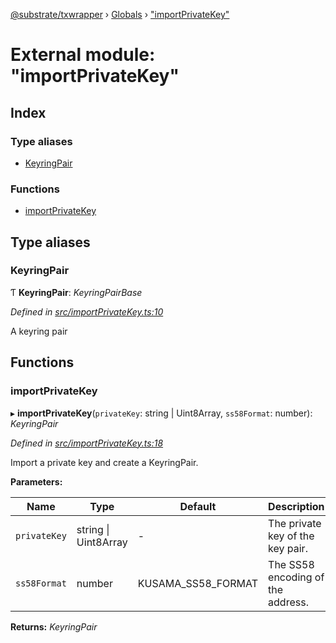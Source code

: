 [@substrate/txwrapper](../README.md) › [Globals](../globals.md) › ["importPrivateKey"](_importprivatekey_.md)

# External module: "importPrivateKey"

## Index

### Type aliases

* [KeyringPair](_importprivatekey_.md#keyringpair)

### Functions

* [importPrivateKey](_importprivatekey_.md#importprivatekey)

## Type aliases

###  KeyringPair

Ƭ **KeyringPair**: *KeyringPairBase*

*Defined in [src/importPrivateKey.ts:10](https://github.com/paritytech/txwrapper/blob/660ed27/src/importPrivateKey.ts#L10)*

A keyring pair

## Functions

###  importPrivateKey

▸ **importPrivateKey**(`privateKey`: string | Uint8Array, `ss58Format`: number): *KeyringPair*

*Defined in [src/importPrivateKey.ts:18](https://github.com/paritytech/txwrapper/blob/660ed27/src/importPrivateKey.ts#L18)*

Import a private key and create a KeyringPair.

**Parameters:**

Name | Type | Default | Description |
------ | ------ | ------ | ------ |
`privateKey` | string &#124; Uint8Array | - | The private key of the key pair. |
`ss58Format` | number | KUSAMA_SS58_FORMAT | The SS58 encoding of the address.  |

**Returns:** *KeyringPair*
